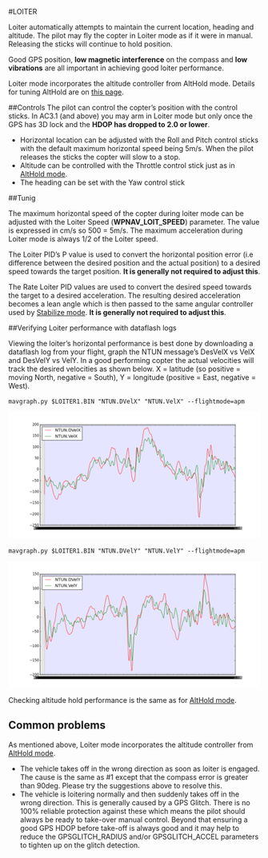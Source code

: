 #LOITER

Loiter automatically attempts to maintain the current location, heading and altitude. The pilot may fly the copter in Loiter mode as if it were in manual. Releasing the sticks will continue to hold position.

Good GPS position, **low magnetic interference** on the compass and **low vibrations** are all important in achieving good loiter performance.

Loiter mode incorporates the altitude controller from AltHold mode.  Details for tuning AltHold are on [this page](altitude_hold.md).

##Controls
The pilot can control the copter’s position with the control sticks. In AC3.1 (and above) you may arm in Loiter mode but only once the GPS has 3D lock and the **HDOP has dropped to 2.0 or lower**.

- Horizontal location can be adjusted with the Roll and Pitch control sticks with the default maximum horizontal speed being 5m/s.  When the pilot releases the sticks the copter will slow to a stop.
- Altitude can be controlled with the Throttle control stick just as in [AltHold mode](altitude_hold.md).
- The heading can be set with the Yaw control stick

##Tunig

The maximum horizontal speed of the copter during loiter mode can be adjusted with the Loiter Speed (**WPNAV_LOIT_SPEED**) parameter. The value is expressed in cm/s so 500 = 5m/s.  The maximum acceleration during Loiter mode is always 1/2 of the Loiter speed.

The Loiter PID’s P value is used to convert the horizontal position error (i.e difference between the desired position and the actual position) to a desired speed towards the target position.  **It is generally not required to adjust this**.

The Rate Loiter PID values are used to convert the desired speed towards the target to a desired acceleration.  The resulting desired acceleration becomes a lean angle which is then passed to the same angular controller used by [Stabilize mode](stabilization.md).  **It is generally not required to adjust this**.

##Verifying Loiter performance with dataflash logs

Viewing the loiter’s horizontal performance is best done by downloading a dataflash log from your flight, graph the NTUN message’s DesVelX vs VelX and DesVelY vs VelY.  In a good performing copter the actual velocities will track the desired velocities as shown below.  X = latitude (so positive = moving North, negative = South), Y = longitude (positive = East, negative = West).

```
mavgraph.py $LOITER1.BIN "NTUN.DVelX" "NTUN.VelX" --flightmode=apm
```

![velX](../erleimg/LOITER/LoiterX.png)

```
mavgraph.py $LOITER1.BIN "NTUN.DVelY" "NTUN.VelY" --flightmode=apm
```

![velY](../erleimg/LOITER/LoiterY.png)

Checking altitude hold performance is the same as for [AltHold mode](altitude_hold.md).

## Common problems

As mentioned above, Loiter mode incorporates the altitude controller from [AltHold mode](altitude_hold.md).

- The vehicle takes off in the wrong direction as soon as loiter is engaged.  The cause is the same as #1 except that the compass error is greater than 90deg.  Please try the suggestions above to resolve this.
- The vehicle is loitering normally and then suddenly takes off in the wrong direction.  This is generally caused by a GPS Glitch.  There is no 100% reliable protection against these which means the pilot should always be ready to take-over manual control.  Beyond that ensuring a good GPS HDOP before take-off is always good and it may help to reduce the GPSGLITCH_RADIUS and/or GPSGLITCH_ACCEL parameters to tighten up on the glitch detection.
